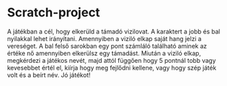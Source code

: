 # Scratch-project
A játékban a cél, hogy elkerüld a támadó vizilovat.
A karaktert a jobb és bal nyilakkal lehet irányítani.
Amennyiben a viziló elkap saját hang jelzi a vereséget.
A bal felső sarokban egy pont számláló található aminek az értéke nő amennyiben elkerülsz egy támadást.
Miután a viziló elkap, megkérdezi a játékos nevét, majd attól függően hogy 5 pontnál tobb vagy kevesebbet értél el, kiírja hogy meg fejlődni kellene, vagy hogy szép játék volt és a beírt név.
Jó játékot!
